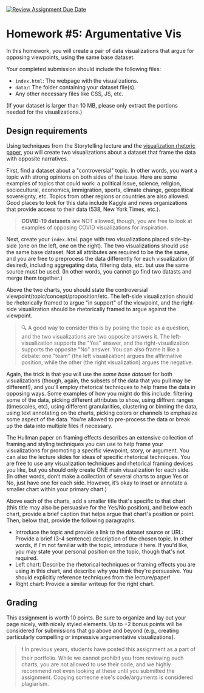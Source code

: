 [![Review Assignment Due Date](https://classroom.github.com/assets/deadline-readme-button-8d59dc4de5201274e310e4c54b9627a8934c3b88527886e3b421487c677d23eb.svg)](https://classroom.github.com/a/p8OnGkdQ)
# Homework #5: Argumentative Vis

In this homework, you will create a pair of data visualizations that argue for opposing viewpoints, using the same base dataset.

Your completed submission should include the following files:
* `index.html`: The webpage with the visualizations.
* `data/`: The folder containing your dataset file(s).
* Any other necessary files like CSS, JS, etc.

(If your dataset is larger than 10 MB, please only extract the portions needed for the visualizations.)

## Design requirements

Using techniques from the Storytelling lecture and the [visualization rhetoric paper](http://users.eecs.northwestern.edu/~jhullman/vis_rhetoric.pdf), you will create two visualizations about a dataset that frame the data with opposite narratives.

First, find a dataset about a "controversial" topic. In other words, you want a topic with strong opinions on both sides of the issue. Here are some examples of topics that could work: a political issue, science, religion, sociocultural, economics, immigration, sports, climate change, geopolitical sovereignty, etc. Topics from other regions or countries are also allowed. Good places to look for this data include Kaggle and news organizations that provide access to their data (538, New York Times, etc.).

> **COVID-19 datasets** are NOT allowed, though, you are free to look at examples of opposing COVID visualizations for inspiration.

Next, create your `index.html` page with two visualizations placed side-by-side (one on the left, one on the right). The two visualizations should use the same base dataset. Not all attributes are required to be the the same, and you are free to preprocess the data differently for each visualization (if desired), including aggregating data, filtering data, etc. but use the same source must be used. (In other words, you cannot go find two datasts and merge them together.) 

Above the two charts, you should state the controversial viewpoint/topic/concept/proposition/etc. The left-side visualization should be rhetorically framed to argue "in support" of the viewpoint, and the right-side visualization should be rhetorically framed to argue against the viewpoint. 

> 🔍 A good way to consider this is by posing the topic as a question, and the two visualizations are two opposite answers it. The left-visualization supports the "Yes" answer, and the right-visualization supports the opposite "No" answer. You can also frame it like a debate: one "team" (the left visualization) argues the affirmative position, while the other (the right visualization) argues the negative. 

Again, the trick is that you will use the _same base dataset_ for both visualizations (though, again, the subsets of the data that you pull may be different!), and you'll employ rhetorical techniques to help frame the data in opposing ways. Some examples of how you might do this include: filtering some of the data, picking different attributes to show, using diffrent ranges (timescales, etc), using different granularities, clustering or binning the data, using text annotating on the charts, picking colors or channels to emphasize some aspect of the data. You're allowed to pre-process the data or break up the data into multiple files if necessary. 

The Hullman paper on framing effects describes an extensive collection of framing and styling techniques you can use to help frame your visualizations for promoting a specific viewpoint, story, or argument. You can also the lecture slides for ideas of specific rhetorical techniques. You are free to use any visualization techniques and rhetorical framing devices you like, but you should only create ONE main visualization for each side. (In other words, don’t make a collection of several charts to argue Yes or No, just have one for each side. However, it’s okay to inset or annotate a smaller chart within your primary chart.)

Above each of the charts, add a smaller title that's specific to that chart (this title may also be persuasive for the Yes/No position), and below each chart, provide a brief caption that helps argue that chart's position or point. Then, below that, provide the following paragraphs.

* Introduce the topic and provide a link to the dataset source or URL: Provide a brief (3-4 sentence) description of the chosen topic. In other words, if I'm not familiar with the topic, introduce it here. If you'd like, you may state your personal position on the topic, though that's not required.
* Left chart: Describe the rhetorical techniques or framing effects you are using in this chart, and describe why you think they're persuasive. You should explicitly reference techniques from the lecture/paper!
* Right chart: Provide a similar writeup for the right chart.

## Grading 

This assignment is worth 10 points. Be sure to organize and lay out your page nicely, with nicely styled elements. Up to +2 bonus points will be considered for submissions that go above and beyond (e.g., creating particularly compelling or impressive argumentative visualizations).

> ❗️ In previous years, students have posted this assignment as a part of their portfolio. While we cannot prohibit you from reviewing such charts, you are not allowed to use their code, and we highly recommend not even looking at these until you submitted the assignment. Copying someone else's code/arguments is considered plagiarism.